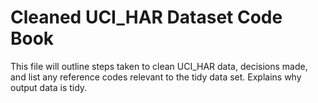 Cleaned UCI_HAR Dataset Code Book
=================================

This file will outline steps taken to clean UCI_HAR data, decisions made, and list any reference codes relevant to the tidy data set. Explains why output data is tidy.